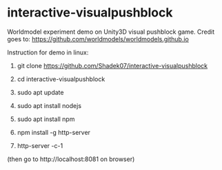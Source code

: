 # interactive-visualpushblock
Worldmodel experiment demo on Unity3D visual pushblock game. Credit goes to: https://github.com/worldmodels/worldmodels.github.io

Instruction for demo in linux:

1. git clone https://github.com/Shadek07/interactive-visualpushblock

2. cd interactive-visualpushblock

3. sudo apt update

4. sudo apt install nodejs

5. sudo apt install npm

6. npm install -g http-server

7. http-server -c-1

(then go to http://localhost:8081 on browser)
